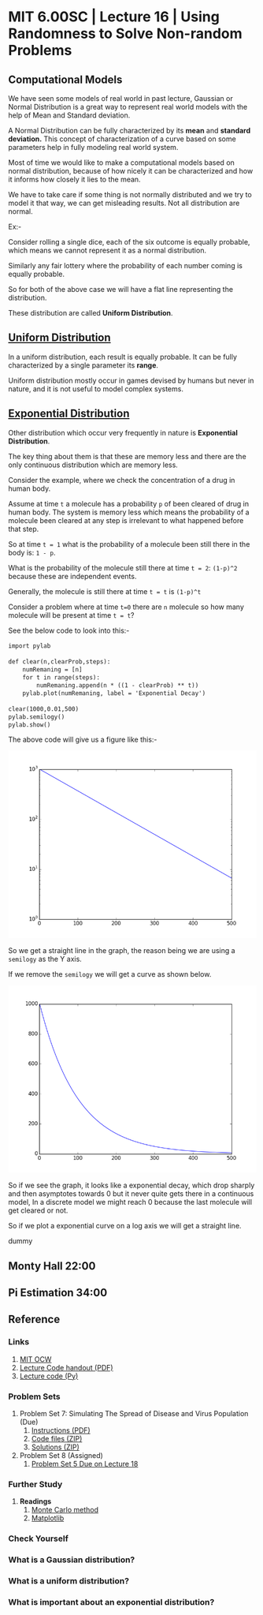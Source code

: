 # MIT 6.00SC | Lecture 16 | Using Randomness to Solve Non-random Problems  #

## Computational Models ##

We have seen some models of real world in past lecture, Gaussian or Normal Distribution is a great way to represent real world models with the help of Mean and Standard deviation.

A Normal Distribution can be fully characterized by its **mean** and **standard deviation.** This concept of characterization of a curve based on some parameters help in fully modeling real world system.

Most of time we would like to make a computational models based on normal distribution, because of how nicely it can be characterized and how it informs how closely it lies to the mean.

We have to take care if some thing is not normally distributed and we try to model it that way, we can get misleading results. Not all distribution are normal.

Ex:-

Consider rolling a single dice, each of the six outcome is equally probable, which means we cannot represent it as a normal distribution.

Similarly any fair lottery where the probability of each number coming is equally probable.

So for both of the above case we will have a flat line representing the distribution.

These distribution are called **Uniform Distribution**.

## [Uniform Distribution](https://www.youtube.com/watch?v=Q148jV9ljPM&list=PLB2BE3D6CA77BB8F7#t=164) ##

In a uniform distribution, each result is equally probable. It can be fully characterized by a single parameter its **range**.

Uniform distribution mostly occur in games devised by humans but never in nature, and it is not useful to model complex systems.

## [Exponential Distribution ](https://www.youtube.com/watch?v=Q148jV9ljPM&list=PLB2BE3D6CA77BB8F7#t=243) ##

Other distribution which occur very frequently in nature is **Exponential Distribution**.

The key thing about them is that these are memory less and there are the only continuous distribution which are memory less.

Consider the example, where we check the concentration of a drug in human body.

Assume at time `t` a molecule has a probability `p` of been cleared of drug in human body. The system is memory less which means the probability of a molecule been cleared at any step is irrelevant to what happened before that step.

So at time `t = 1` what is the probability of a molecule been still there in the body is: `1 - p`.

What is the probability of the molecule still there at time `t = 2`: `(1-p)^2` because these are independent events.

Generally, the molecule is still there at time `t = t` is `(1-p)^t`

Consider a problem where at time `t=0` there are `n` molecule so how many molecule will be present at time `t = t`?

See the below code to look into this:-

```
import pylab

def clear(n,clearProb,steps):
    numRemaning = [n]
    for t in range(steps):
        numRemaning.append(n * ((1 - clearProb) ** t))
    pylab.plot(numRemaning, label = 'Exponential Decay')

clear(1000,0.01,500)    
pylab.semilogy()
pylab.show()
```

The above code will give us a figure like this:-

![clear semi log y](images/clearSemilogY.png)

So we get a straight line in the graph, the reason being we are using a `semilogy` as the Y axis.

If we remove the `semilogy` we will get a curve as shown below.

![Clear Linear](images/clearLinear.png)

So if we see the graph, it looks like a exponential decay, which drop sharply and then asymptotes towards 0 but it never quite gets there in a continuous model, In a discrete model we might reach 0 because the last molecule will get cleared or not.

So if we plot a exponential curve on a log axis we will get a straight line.

dummy

## Monty Hall 22:00 ##

## Pi Estimation 34:00 ##


## Reference ##
### Links ###

1. [MIT OCW](http://ocw.mit.edu/courses/electrical-engineering-and-computer-science/6-00sc-introduction-to-computer-science-and-programming-spring-2011/unit-2/lecture-16-using-randomness-to-solve-non-random-problems/)
2. [Lecture Code handout (PDF)](http://ocw.mit.edu/courses/electrical-engineering-and-computer-science/6-00sc-introduction-to-computer-science-and-programming-spring-2011/unit-2/lecture-16-using-randomness-to-solve-non-random-problems/MIT6_00SCS11_lec16.pdf)
3. [Lecture code (Py)](http://ocw.mit.edu/courses/electrical-engineering-and-computer-science/6-00sc-introduction-to-computer-science-and-programming-spring-2011/unit-2/lecture-16-using-randomness-to-solve-non-random-problems/lec16.py)

### Problem Sets ###

1. Problem Set 7: Simulating The Spread of Disease and Virus Population (Due)
    1. [Instructions (PDF)](http://ocw.mit.edu/courses/electrical-engineering-and-computer-science/6-00sc-introduction-to-computer-science-and-programming-spring-2011/unit-2/lecture-16-using-randomness-to-solve-non-random-problems/MIT6_00SCS11_ps7.pdf)
    2.  [Code files (ZIP) ](http://ocw.mit.edu/courses/electrical-engineering-and-computer-science/6-00sc-introduction-to-computer-science-and-programming-spring-2011/unit-2/lecture-16-using-randomness-to-solve-non-random-problems/ps7.py)
    3. [Solutions (ZIP)](http://ocw.mit.edu/courses/electrical-engineering-and-computer-science/6-00sc-introduction-to-computer-science-and-programming-spring-2011/unit-2/lecture-16-using-randomness-to-solve-non-random-problems/ps7_sol.zip)
2. Problem Set 8 (Assigned)
    1. [Problem Set 5 Due on Lecture 18](http://ocw.mit.edu/courses/electrical-engineering-and-computer-science/6-00sc-introduction-to-computer-science-and-programming-spring-2011/unit-2/lecture-18-optimization-problems-and-algorithms)


### Further Study ###

1. **Readings**
    1. [Monte Carlo method ](http://en.wikipedia.org/wiki/Monte_Carlo_method)
    2. [Matplotlib ](http://matplotlib.sourceforge.net/)


### Check Yourself ###
### What is a Gaussian distribution? ###
### What is a uniform distribution? ###
### What is important about an exponential distribution? ###


